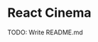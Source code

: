 # React Cinema

TODO: Write README.md

<!-- Let's revisit our first project where we built a movie search engine using the Open Movie Database. This time we want to implement it using React. It should be a Single Page App, that is all the functionality should be on a single page, rather switch between multiple pages.

## The brief

We want to create a movie search engine. To power it we will use the [Open Movie Database](http://www.omdbapi.com) API.

To start using the OMDB API you will first need to sign up with them to receive and API key. The key issued to you will allow you 1000 requests per day and you will need to include this key as part of every request.

To get started, fork and clone this repo. Please submit a pull request after your first commit and push commits regularly.

You should complete as many of the following tasks as you can.

- [ ] Work using mobile first, that is create the mobile version first and add tablet and desktop versions after.
- [ ] Create an HTML page which should have a `form` at the top which contains a text input and a submit button. Below it should have a placeholder element for the returned results.
- [ ] Use JavaScript to capture the `submit` event in your search form, extract the query string from the text input and use that to make an API call to the Open Movie Database API to search for films which match the query string using `fetch`. `console.log` the results
- [ ] Display the data returned by the API including title, year and poster picture

**Movie details**

- [ ] Adjust your layout to create room for a detailed view of movie information
- [ ] Capture clicks on your movie results items and use that information to make another request to the API for detailed movie information. Using event delegation will help you here. `console.log` the returned result
- [ ] Display the detailed movie result in the in the details view you created earlier
- [ ] Make your design responsive and ensure it looks great at different screen widths

**Your own feature**

- [ ] Implement any feature you would find useful or interesting

**Stretch goals**

- [ ] Implement pagination so that users can navigate between all movies in search results rather than just the first ten
- [ ] Create a favourites list. It's up to you how you would add items to favourites. You could add a button or otherwise. Display a list of favourites somewhere on your page.
- [ ] Make the favourites list sortable. Add `up` and `down` buttons to your favourites which on click will move the result in relevant direction
- [ ] Save favourites locally using `localStorage` so that favourites persist in browser after refresh
- [ ] Let's create a search preview. It should listen for input events and submit a search request with current query string. Display the search preview results in an absolute positioned container just below the search box.  
Hint: You may want to kick of the searching after at least 3 characters have been typed.

## Objectives

* We want to see great looking webpages that work well at all screen widths
* Your code should have consistent indentation and sensible naming
* Use lots of concise, reusable functions with a clear purpose
* Add code comments where it is not immediately obvious what your code does
* Your code should not throw errors and handle edge cases gracefully. For example not break if server fails to return expected results
* Use BEM methodology to style your page
* Try to use pure functions as much as possible, but keep in mind it will not be possible to make all functions pure.

## README.md

When finished, include a README.md in your repo. Someone who is not familiar with the project should be able to look at it and understand what it is and what to do with it. Explain functionality created, mention any outstanding issues and possible features you would include if you had more time. List technologies used to create the app. Include a screenshot of your app in the README. -->
